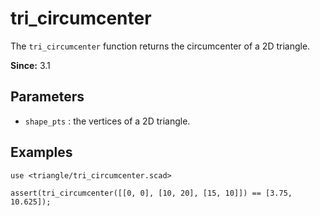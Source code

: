 # tri_circumcenter

The `tri_circumcenter` function returns the circumcenter of a 2D triangle. 

**Since:** 3.1

## Parameters

- `shape_pts` : the vertices of a 2D triangle.

## Examples

    use <triangle/tri_circumcenter.scad>
   
    assert(tri_circumcenter([[0, 0], [10, 20], [15, 10]]) == [3.75, 10.625]);